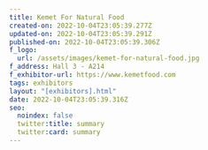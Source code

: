 ```yaml
---
title: Kemet For Natural Food
created-on: 2022-10-04T23:05:39.277Z
updated-on: 2022-10-04T23:05:39.291Z
published-on: 2022-10-04T23:05:39.306Z
f_logo:
  url: /assets/images/kemet-for-natural-food.jpg
f_address: Hall 3 - A214
f_exhibitor-url: https://www.kemetfood.com
tags: exhibitors
layout: "[exhibitors].html"
date: 2022-10-04T23:05:39.316Z
seo:
  noindex: false
  twitter:title: summary
  twitter:card: summary
---
```


